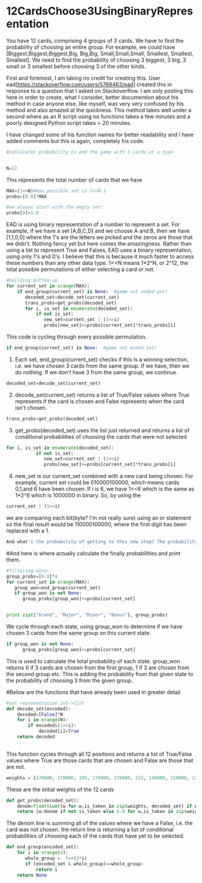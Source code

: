 # 12CardsChoose3UsingBinaryRepresentation
You have 12 cards, comprising 4 groups of 3 cards. We have to find the probability of choosing an entire group. For example, we could have [Biggest,Biggest,Biggest,Big, Big,Big, Small,Small,Small, Smallest, Smallest, Smallest]. We need to find the probability of choosing 3 biggest, 3 big, 3 small or 3 smallest before choosing 3 of the other kinds. 

First and foremost, I am taking no credit for creating this. User ead[https://stackoverflow.com/users/5769463/ead] created this in response to a question that I asked on Stackoverflow. I am only posting this here in order to create, what I consider, better documention about his method in case anyone else, like myself, was very very confused by his method and also amazed at the quickness. This method takes well under a second where as an R script using no functions takes a few minutes and a poorly designed Python script takes > 20 minutes. 

I have changed some of his function names for better readability and I have added comments but this is again, completely his code. 

```Python
#calculates probability to end the game with 3 cards of a type


N=12
```
This represents the total number of cards that we have

```Python
MAX=(1<<N)#max possible set is 1<<N-1
probs=[0.0]*MAX

#we always start with the empty set:
probs[0]=1.0    
```
EAD is using binary representation of a number to represent a set. For example, if we have a set [A,B,C,D] and we choose A and B, then we have [1,1,0,0] where the 1's are the letters we picked and the zeros are those that we didn't. Nothing fancy yet but here comes the amazingness. Rather than using a list to represent True and Falses, EAD uses a binary representation, using only 1's and 0's. I believe that this is because it much faster to access these numbers than any other data type.  1<<N means 1*2^N, or 2^12, the total possible permutations of either selecting a card or not.


```Python
#building bottom-up
for current_set in xrange(MAX):
    if end_group(current_set) is None:  #game not ended yet!
       decoded_set=decode_set(current_set)
       trans_probs=get_probs(decoded_set)
       for i, is_set in enumerate(decoded_set):
           if not is_set:
              new_set=current_set | (1<<i) 
              probs[new_set]+=probs[current_set]*trans_probs[i]

```
This code is cycling through every possible permutation. 
```Python
if end_group(current_set) is None:  #game not ended yet!
```
1) Each set, end_group(current_set) checks if this is a winning selection, i.e. we have chosen 3 cards from the same group. If we have, then we do nothing. If we don't have 3 from the same group, we continue.
```Python
decoded_set=decode_set(current_set)
```
2) decode_set(current_set) returns a list of True/False values where True represents if the card is chosen and False represents when the card isn't chosen. 
```Python
trans_probs=get_probs(decoded_set)
```
3) get_probs(decoded_set) uses the list just returned and returns a list of conditional probabilities of choosing the cards that were not selected

```Python
for i, is_set in enumerate(decoded_set):
           if not is_set:
              new_set=current_set | (1<<i) 
              probs[new_set]+=probs[current_set]*trans_probs[i]
```              
              
4) new_set is our current_set combined with a new card being chosen. For example, current set could be 010000100000, which means cards 0,1,and 6 have been chosen. If i is 6, we have 1<<6 which is the same as 1*2^6 which is 1000000 in binary. So, by using the
```Python
current_set | (1<<i)
```
we are comparing each bit(byte? I'm not really sure) using an or statement so the final result would be 110000100000, where the first digit has been replaced with a 1. 

```Python
And what's the probability of getting to this new step? The probability of being at the prior step(current_step) times the probability of picking that first card. If we already had that card, then it's 0 which makes perfect sense. 
```

#And here is where actually calculate the finally probabilities and print them. 
```Python
#filtering wins:
group_probs=[0.0]*4
for current_set in xrange(MAX):
   group_won=end_group(current_set)
   if group_won is not None:
      group_probs[group_won]+=probs[current_set]


print zip(["Grand", "Major", "Minor", "Bonus"], group_probs)
```
We cycle through each state, using group_won to determine if we have chosen 3 cards from the same group on this current state.
```Python
if group_won is not None:
      group_probs[group_won]+=probs[current_set]
```
This is used to calculate the total probability of each state. group_won returns 0 if 3 cards are chosen from the first group, 1 if 3 are chosen from the second group etc. This is adding the probability from that given state to the probability of choosing 3 from the given group.



#Below are the functions that have already been used in greater detail

```Python
#set representation int->list
def decode_set(encoded):
    decoded=[False]*N
    for i in xrange(N):
        if encoded&(1<<i):
            decoded[i]=True
    return decoded
    
```
This function cycles through all 12 positions and returns a list of True/False values where True are those cards that are chosen and False are those that are not.



```Python
weights = [170000, 170000, 105, 170000, 170000, 215, 150000, 150000, 12000, 105000, 105000, 105000]    
```
These are the initial weights of the 12 cards

```Python
def get_probs(decoded_set):
    denom=float(sum((w for w,is_taken in zip(weights, decoded_set) if not is_taken)))
    return [w/denom if not is_taken else 0.0 for w,is_taken in zip(weights, decoded_set)]
```
The denom line is summing all of the values where we have a False, i.e. the card was not chosen. the return line is returning a list of conditional probabilities of choosing each of the cards that have yet to be selected. 


```Python
def end_group(encoded_set):
    for i in xrange(4):
       whole_group =  7<<(3*i) 
       if (encoded_set & whole_group)==whole_group:
           return i
    return None
```







